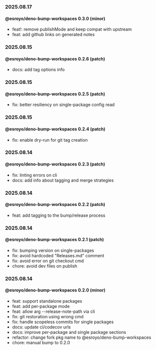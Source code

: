 ### 2025.08.17

#### @esroyo/deno-bump-workspaces 0.3.0 (minor)

- feat!: remove publishMode and keep compat with upstream
- feat: add github links on generated notes

### 2025.08.15

#### @esroyo/deno-bump-workspaces 0.2.6 (patch)

- docs: add tag options info

### 2025.08.15

#### @esroyo/deno-bump-workspaces 0.2.5 (patch)

- fix: better resiliency on single-package config read

### 2025.08.15

#### @esroyo/deno-bump-workspaces 0.2.4 (patch)

- fix: enable dry-run for git tag creation

### 2025.08.14

#### @esroyo/deno-bump-workspaces 0.2.3 (patch)

- fix: linting errors on cli
- docs: add info about tagging and merge strategies

### 2025.08.14

#### @esroyo/deno-bump-workspaces 0.2.2 (patch)

- feat: add tagging to the bump/release process

### 2025.08.14

#### @esroyo/deno-bump-workspaces 0.2.1 (patch)

- fix: bumping version on single-packages
- fix: avoid hardcoded "Releases.md" comment
- fix: avoid error on git checkout cmd
- chore: avoid dev files on publish

### 2025.08.14

#### @esroyo/deno-bump-workspaces 0.2.0 (minor)

- feat: support standalone packages
- feat: add per-package mode
- feat: allow arg --release-note-path via cli
- fix: git restoration using wrong cmd
- fix: handle scopeless commits for single packages
- docs: update ci/codecov urls
- docs: improve per-package and single package sections
- refactor: change fork pkg name to @esroyo/deno-bump-workspaces
- chore: manual bump to 0.2.0
